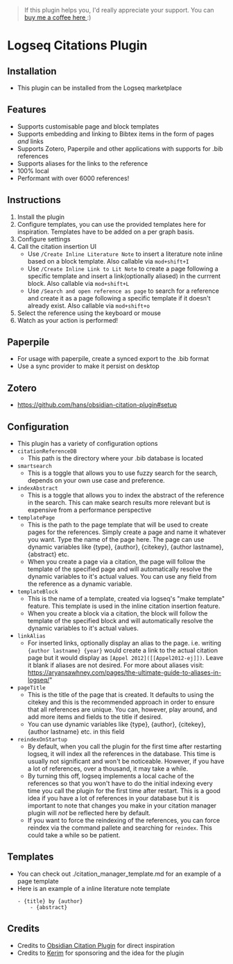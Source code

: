 >If this plugin helps you, I'd really appreciate your support. You can [buy me a coffee here ](https://www.buymeacoffee.com/sawhney17) :)
# Logseq Citations Plugin

## Installation
- This plugin can be installed from the Logseq marketplace
## Features
- Supports customisable page and block templates
- Supports embedding and linking to Bibtex items in the form of pages *and* links
- Supports Zotero, Paperpile and other applications with supports for .bib references
- Supports aliases for the links to the reference
- 100% local
- Performant with over 6000 references!

## Instructions
1. Install the plugin
2. Configure templates, you can use the provided templates here for inspiration. Templates have to be added on a per graph basis. 
3. Configure settings
4. Call the citation insertion UI
	- Use `/Create Inline Literature Note` to insert a literature note inline based on a block template. Also callable via `mod+shift+I`
	- Use `/Create Inline Link to Lit Note` to create a page following a specific template and insert a link(optionally aliased) in the currrent block. Also callable via `mod+shift+L`
	- Use `/Search and open reference as page` to search for a reference and create it as a page following a specific template if it doesn't already exist. Also callable via `mod+shift+o`
5. Select the reference using the keyboard or mouse
6. Watch as your action is performed!


## Paperpile
- For usage with paperpile, create a synced export to the .bib format
- Use a sync provider to make it persist on desktop
## Zotero
- https://github.com/hans/obsidian-citation-plugin#setup
## Configuration
- This plugin has a variety of configuration options
- `citationReferenceDB`
	- This path is the directory where your .bib database is located
- `smartsearch`
	- This is a toggle that allows you to use fuzzy search for the search, depends on your own use case and preference. 
- `indexAbstract`
	- This is a toggle that allows you to index the abstract of the reference in the search. This can make search results more relevant but is expensive from a performance perspective
- `templatePage`
	- This is the path to the page template that will be used to create pages for the references. Simply create a page and name it whatever you want. Type the name of the page here. The page can use dynamic variables like {type}, {author}, {citekey}, {author lastname}, {abstract} etc. 
	- When you create a page via a citation, the page will follow the template of the specified page and will automatically resolve the dynamic variables to it's actual values. You can use any field from the reference as a dynamic variable. 
- `templateBlock`
	- This is the name of a template, created via logseq's "make template" feature. This template is used in the inline citation insertion feature.
	- When you create a block via a citation, the block will follow the template of the specified block and will automatically resolve the dynamic variables to it's actual values.
- `linkAlias`
	- For inserted links, optionally display an alias to the page. i.e. writing `{author lastname} {year}` would create a link to the actual citation page but it would display as `[Appel 2012]([[Appel2012-ej]])`. Leave it blank if aliases are not desired. For more about aliases visit: https://aryansawhney.com/pages/the-ultimate-guide-to-aliases-in-logseq/"
- `pageTitle`
	- This is the title of the page that is created. It defaults to using the citekey and this is the recommended approach in order to ensure that all references are unique. You can, however, play around, and add more items and fields to the title if desired. 
	- You can use dynamic variables like {type}, {author}, {citekey}, {author lastname} etc. in this field
- `reindexOnStartup`
	- By default, when you call the plugin for the first time after restarting logseq, it will index all the references in the database. This time is usually not significant and won't be noticeable. However, if you have a lot of references, over a thousand, it may take a while. 
	- By turning this off, logseq implements a local cache of the references so that you won't have to do the initial indexing every time you call the plugin for the first time after restart. This is a good idea if you have a lot of references in your database but it is important to note that changes you make in your citation manager plugin will *not* be reflected here by default. 
	- If you want to force the reindexing of the references, you can force reindex via the command pallete and searching for `reindex`. This could take a while so be patient. 

## Templates
 - You can check out ./citation_manager_template.md for an example of a page template
 - Here is an example of a inline literature note template
	```
	- {title} by {author}
		- {abstract}
	```
## Credits
- Credits to [Obsidian Citation Plugin](https://github.com/hans/obsidian-citation-plugin) for direct inspiration
- Credits to [Kerim](https://github.com/kerim) for sponsoring and the idea for the plugin
